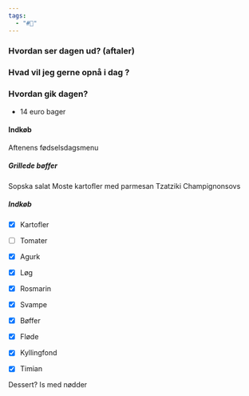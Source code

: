 ```yaml
---
tags:
  - "#📅"
---
```

### Hvordan ser dagen ud? (aftaler)


### Hvad vil jeg gerne opnå i dag ?


### Hvordan gik dagen?
- 14 euro bager 
#### Indkøb 
Aftenens fødselsdagsmenu 

##### Grillede bøffer 
Sopska salat 
Moste kartofler med parmesan 
Tzatziki 
Champignonsovs 

##### Indkøb 
- [x] Kartofler 
- [ ] Tomater 
- [x] Agurk 
- [x] Løg
- [x] Rosmarin 
- [x] Svampe 

- [x] Bøffer 

- [x] Fløde 
- [x] Kyllingfond 
- [x] Timian

Dessert?
Is med nødder 